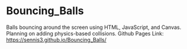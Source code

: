 # Bouncing_Balls
Balls bouncing around the screen using HTML, JavaScript, and Canvas. Planning on adding physics-based collisions. 
Github Pages Link: https://sennis3.github.io/Bouncing_Balls/
